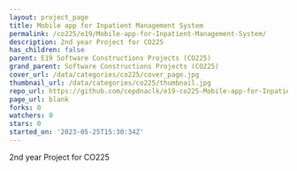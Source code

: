 ```yaml
---
layout: project_page
title: Mobile app for Inpatient Management System
permalink: /co225/e19/Mobile-app-for-Inpatient-Management-System/
description: 2nd year Project for CO225
has_children: false
parent: E19 Software Constructions Projects (CO225)
grand_parent: Software Constructions Projects (CO225)
cover_url: /data/categories/co225/cover_page.jpg
thumbnail_url: /data/categories/co225/thumbnail.jpg
repo_url: https://github.com/cepdnaclk/e19-co225-Mobile-app-for-Inpatient-Management-System
page_url: blank
forks: 0
watchers: 0
stars: 0
started_on: '2023-05-25T15:30:34Z'
---
```


2nd year Project for CO225